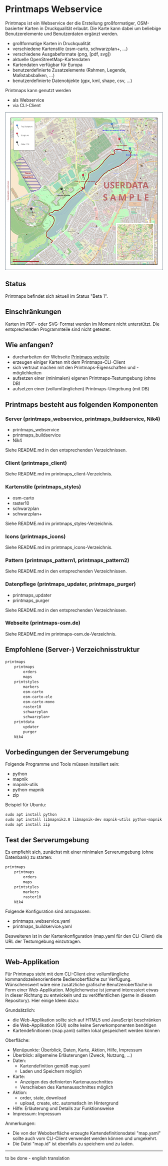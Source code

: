 # Printmaps Webservice

Printmaps ist ein Webservice der die Erstellung großformatiger, OSM-basierter Karten in Druckqualität erlaubt.
Die Karte kann dabei um beliebige Benutzerelemente und Benutzerdaten ergänzt werden.

* großformatige Karten in Druckqualität
* verschiedene Kartenstile (osm-carto, schwarzplan+, ...)
* verschiedene Ausgabeformate (png, [pdf, svg])
* aktuelle OpenStreetMap-Kartendaten
* Kartendaten verfügbar für Europa
* benutzerdefinierte Zusatzelemente (Rahmen, Legende, Maßstabsbalken, ...)
* benutzerdefinierte Datenobjekte (gpx, kml, shape, csv, ...)

Printmaps kann genutzt werden
* als Webservice
* via CLI-Client

![](sample1.png)

## Status
Printmaps befindet sich aktuell im Status "Beta 1".

## Einschränkungen
Karten im PDF- oder SVG-Format werden im Moment nicht unterstützt. Die entsprechenden Programmteile sind nicht getestet.

## Wie anfangen?
* durcharbeiten der Webseite [Printmaps website](http://printmaps-osm.de:8080/)
* erzeugen einiger Karten mit dem Printmaps-CLI-Client
* sich vertraut machen mit den Printmaps-Eigenschaften und -möglichkeiten 
* aufsetzen einer (minimalen) eigenen Printmaps-Testumgebung (ohne DB)
* aufsetzen einer (vollumfänglichen) Printmaps-Umgebung (mit DB)

## Printmaps besteht aus folgenden Komponenten

### Server (printmaps_webservice, printmaps_buildservice, Nik4)
* printmaps_webservice
* printmaps_buildservice
* Nik4

Siehe README.md in den entsprechenden Verzeichnissen.

### Client (printmaps_client)
Siehe README.md im printmaps_client-Verzeichnis.

### Kartenstile (printmaps_styles)
* osm-carto
* raster10
* schwarzplan
* schwarzplan+

Siehe README.md im printmaps_styles-Verzeichnis.

### Icons (printmaps_icons)
Siehe README.md im printmaps_icons-Verzeichnis.

### Pattern (printmaps_pattern1, printmaps_pattern2)
Siehe README.md in den entsprechenden Verzeichnissen.

### Datenpflege (printmaps_updater, printmaps_purger)
* printmaps_updater
* printmaps_purger

Siehe README.md in den entsprechenden Verzeichnissen.

### Webseite (printmaps-osm.de)
Siehe README.md im printmaps-osm.de-Verzeichnis.

## Empfohlene (Server-) Verzeichnisstruktur

    printmaps
        printmaps
            orders
            maps
        printstyles
            markers
            osm-carto
            osm-carto-ele
            osm-carto-mono
            raster10
            schwarzplan
            schwarzplan+
        printdata
            updater
            purger
        Nik4

## Vorbedingungen der Serverumgebung
Folgende Programme und Tools müssen installiert sein:
* python
* mapnik
* mapnik-utils
* python-mapnik
* zip

Beispiel für Ubuntu:

    sudo apt install python 
    sudo apt install libmapnik3.0 libmapnik-dev mapnik-utils python-mapnik
    sudo apt install zip

## Test der Serverumgebung
Es empfiehlt sich, zunächst mit einer minimalen Serverumgebung (ohne Datenbank) zu starten:

    printmaps
        printmaps
            orders
            maps
        printstyles
            markers
            raster10
        Nik4

Folgende Konfiguration sind anzupassen:
* printmaps_webservice.yaml
* printmaps_buildservice.yaml

Desweiteren ist in der Kartenkonfiguration (map.yaml für den CLI-Client) die URL der Testumgebung einzutragen. 

---

## Web-Applikation
Für Printmaps steht mit dem CLI-Client eine vollumfängliche kommandozeilenorientierte Bedienoberfläche zur Verfügung.
Wünschenswert wäre eine zusätzliche grafische Benutzeroberfläche in Form einer Web-Applikation.
Möglicherweise ist jemand interessiert etwas in dieser Richtung zu entwickeln und zu veröffentlichen (gerne in diesem Repository).
Hier einige Ideen dazu:

Grundsätzlich:
* die Web-Applikation sollte sich auf HTML5 und JavaScript beschränken
* die Web-Applikation (GUI) sollte keine Serverkomponenten benötigen
* Kartendefinitionen (map.yaml) sollten lokal gespeichert werden können

Oberfläche:
* Menüpunkte: Überblick, Daten, Karte, Aktion, Hilfe, Impressum
* Überblick: allgemeine Erläuterungen (Zweck, Nutzung, ...)
* Daten:
    * Kartendefinition gemäß map.yaml
	* Laden und Speichern möglich
* Karte:
    * Anzeigen des definierten Kartenausschnittes
    * Verschieben des Kartenausschnittes möglich
* Aktion:
    * order, state, download
    * upload, create, etc. automatisch im Hintergrund
* Hilfe: Erläuterung und Details zur Funktionsweise
* Impressum: Impressum

Anmerkungen:
* Die von der Weboberfläche erzeugte Kartendefinitionsdatei "map.yaml" sollte auch vom CLI-Client verwendet werden können und umgekehrt.
* Die Datei "map.id" ist ebenfalls zu speichern und zu laden.

---

to be done - english translation
